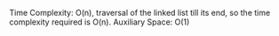 Time Complexity: O(n), traversal of the linked list till its end, so the time complexity required is O(n).
Auxiliary Space: O(1)
